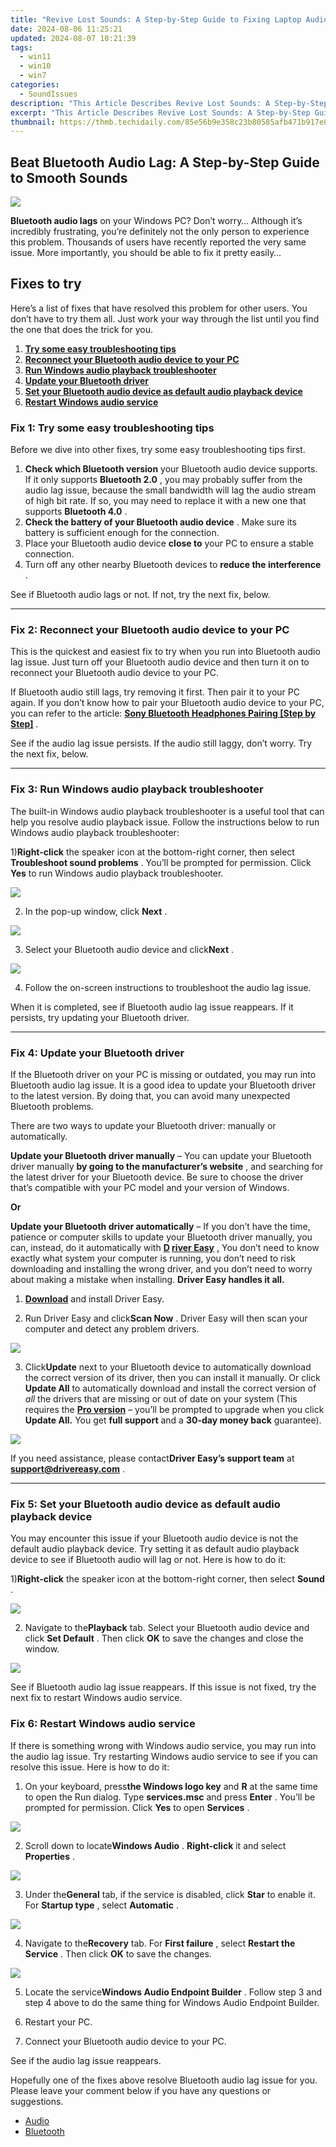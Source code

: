 ```yaml
---
title: "Revive Lost Sounds: A Step-by-Step Guide to Fixing Laptop Audio"
date: 2024-08-06 11:25:21
updated: 2024-08-07 10:21:39
tags:
  - win11
  - win10
  - win7
categories:
  - SoundIssues
description: "This Article Describes Revive Lost Sounds: A Step-by-Step Guide to Fixing Laptop Audio"
excerpt: "This Article Describes Revive Lost Sounds: A Step-by-Step Guide to Fixing Laptop Audio"
thumbnail: https://thmb.techidaily.com/85e56b9e358c23b80585afb471b917e8f13a81d967ff930da0e4fa72eadefc85.png
---
```


## Beat Bluetooth Audio Lag: A Step-by-Step Guide to Smooth Sounds

![](https://images.drivereasy.com/wp-content/uploads/2018/10/bluetooth-670069_640.png)

**Bluetooth audio lags** on your Windows PC? Don’t worry… Although it’s incredibly frustrating, you’re definitely not the only person to experience this problem. Thousands of users have recently reported the very same issue. More importantly, you should be able to fix it pretty easily…

## Fixes to try

 Here’s a list of fixes that have resolved this problem for other users. You don’t have to try them all. Just work your way through the list until you find the one that does the trick for you.

1. **[Try some easy troubleshooting tips](https://tools.techidaily.com/drivereasy/download/)**
2. **[Reconnect your Bluetooth audio device to your PC](https://tools.techidaily.com/drivereasy/download/)**
3. **[Run Windows audio playback troubleshooter](https://tools.techidaily.com/drivereasy/download/)**
4. **[Update your Bluetooth driver](https://tools.techidaily.com/drivereasy/download/)**
5. **[Set your Bluetooth audio device as default audio playback device](https://tools.techidaily.com/drivereasy/download/)**
6. **[Restart Windows audio service](https://tools.techidaily.com/drivereasy/download/)**

### Fix 1: Try some easy troubleshooting tips

 Before we dive into other fixes, try some easy troubleshooting tips first.

1. **Check which Bluetooth version** your Bluetooth audio device supports. If it only supports **Bluetooth 2.0** , you may probably suffer from the audio lag issue, because the small bandwidth will lag the audio stream of high bit rate. If so, you may need to replace it with a new one that supports **Bluetooth 4.0** .
2. **Check the battery of your Bluetooth audio device** . Make sure its battery is sufficient enough for the connection.
3. Place your Bluetooth audio device **close to** your PC to ensure a stable connection.
4. Turn off any other nearby Bluetooth devices to **reduce the interference** .

See if Bluetooth audio lags or not. If not, try the next fix, below.

---

### Fix 2: Reconnect your Bluetooth audio device to your PC

 This is the quickest and easiest fix to try when you run into Bluetooth audio lag issue. Just turn off your Bluetooth audio device and then turn it on to reconnect your Bluetooth audio device to your PC.

 If Bluetooth audio still lags, try removing it first. Then pair it to your PC again. If you don’t know how to pair your Bluetooth audio device to your PC, you can refer to the article: **[ Sony Bluetooth Headphones Pairing \[Step by Step\]](https://tools.techidaily.com/drivereasy/download/)**  .

 See if the audio lag issue persists. If the audio still laggy, don’t worry. Try the next fix, below.

---

### Fix 3: Run Windows audio playback troubleshooter

 The built-in Windows audio playback troubleshooter is a useful tool that can help you resolve audio playback issue. Follow the instructions below to run Windows audio playback troubleshooter:

 1)**Right-click** the speaker icon at the bottom-right corner, then select **Troubleshoot sound problems** . You’ll be prompted for permission. Click **Yes** to run Windows audio playback troubleshooter.

![](https://images.drivereasy.com/wp-content/uploads/2018/10/Snap187-5.png)

 2) In the pop-up window, click **Next** .

![](https://images.drivereasy.com/wp-content/uploads/2018/10/Snap185-5.png)

 3) Select your Bluetooth audio device and click**Next** .

![](https://images.drivereasy.com/wp-content/uploads/2018/10/Snap186-5.png)

4) Follow the on-screen instructions to troubleshoot the audio lag issue.

 When it is completed, see if Bluetooth audio lag issue reappears. If it persists, try updating your Bluetooth driver.

---

### Fix 4: Update your Bluetooth driver

 If the Bluetooth driver on your PC is missing or outdated, you may run into Bluetooth audio lag issue. It is a good idea to update your Bluetooth driver to the latest version. By doing that, you can avoid many unexpected Bluetooth problems.

 There are two ways to update your Bluetooth driver: manually or automatically.

**Update your Bluetooth driver manually** – You can update your Bluetooth driver manually **by going to the manufacturer’s website** , and searching for the latest driver for your Bluetooth device. Be sure to choose the driver that’s compatible with your PC model and your version of Windows.

**Or**

**Update your Bluetooth driver automatically** – If you don’t have the time, patience or computer skills to update your Bluetooth driver manually, you can, instead, do it automatically with **[D](https://tools.techidaily.com/drivereasy/download/) [river Easy](https://tools.techidaily.com/drivereasy/download/)** [.](https://tools.techidaily.com/drivereasy/download/) You don’t need to know exactly what system your computer is running, you don’t need to risk downloading and installing the wrong driver, and you don’t need to worry about making a mistake when installing. **Driver Easy handles it all.**

 1) **[Download](https://tools.techidaily.com/drivereasy/download/)**  and install Driver Easy.

 2) Run Driver Easy and click**Scan Now** . Driver Easy will then scan your computer and detect any problem drivers.

![](https://images.drivereasy.com/wp-content/uploads/2018/10/Snap14.png)

 3) Click**Update** next to your Bluetooth device to automatically download the correct version of its driver, then you can install it manually. Or click **Update All** to automatically download and install the correct version of _all_ the drivers that are missing or out of date on your system (This requires the **[Pro version](https://tools.techidaily.com/drivereasy/download/)**  – you’ll be prompted to upgrade when you click **Update All.**  You get **full support** and a **30-day money back** guarantee).

![](https://images.drivereasy.com/wp-content/uploads/2018/10/Snap15.png)

 If you need assistance, please contact**Driver Easy’s support team** at **[support@drivereasy.com](https://tools.techidaily.com/drivereasy/download/)**  .

---

### Fix 5: Set your Bluetooth audio device as default audio playback device

 You may encounter this issue if your Bluetooth audio device is not the default audio playback device. Try setting it as default audio playback device to see if Bluetooth audio will lag or not. Here is how to do it:

 1)**Right-click** the speaker icon at the bottom-right corner, then select **Sound** .

![](https://images.drivereasy.com/wp-content/uploads/2018/10/Snap188-5.png)

 2) Navigate to the**Playback** tab. Select your Bluetooth audio device and click **Set Default** . Then click **OK** to save the changes and close the window.

![](https://images.drivereasy.com/wp-content/uploads/2018/10/Snap189-5.png)

 See if Bluetooth audio lag issue reappears. If this issue is not fixed, try the next fix to restart Windows audio service.

### Fix 6: Restart Windows audio service

 If there is something wrong with Windows audio service, you may run into the audio lag issue. Try restarting Windows audio service to see if you can resolve this issue. Here is how to do it:

 1) On your keyboard, press**the Windows logo key** and **R** at the same time to open the Run dialog. Type **services.msc** and press **Enter** . You’ll be prompted for permission. Click **Yes** to open **Services** .

![](https://images.drivereasy.com/wp-content/uploads/2018/10/Snap190-5.png)

 2) Scroll down to locate**Windows Audio** . **Right-click** it and select **Properties** .

![](https://images.drivereasy.com/wp-content/uploads/2018/10/Snap193-5.png)

 3) Under the**General** tab, if the service is disabled, click **Star** to enable it. For **Startup type** , select **Automatic** .

![](https://images.drivereasy.com/wp-content/uploads/2018/10/Snap194-5.png)

 4) Navigate to the**Recovery** tab. For **First failure** , select **Restart the Service** . Then click **OK** to save the changes.

![](https://images.drivereasy.com/wp-content/uploads/2018/10/Snap195-5.png)

 5) Locate the service**Windows Audio Endpoint Builder** . Follow step 3 and step 4 above to do the same thing for Windows Audio Endpoint Builder.

 6) Restart your PC.

 7) Connect your Bluetooth audio device to your PC.

See if the audio lag issue reappears.

 Hopefully one of the fixes above resolve Bluetooth audio lag issue for you. Please leave your comment below if you have any questions or suggestions.

* [Audio](https://tools.techidaily.com/drivereasy/download/)
* [Bluetooth](https://tools.techidaily.com/drivereasy/download/)

<ins class="adsbygoogle"
     style="display:block"
     data-ad-format="autorelaxed"
     data-ad-client="ca-pub-7571918770474297"
     data-ad-slot="1223367746"></ins>



<ins class="adsbygoogle"
     style="display:block"
     data-ad-client="ca-pub-7571918770474297"
     data-ad-slot="8358498916"
     data-ad-format="auto"
     data-full-width-responsive="true"></ins>
